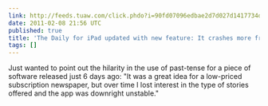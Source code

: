 ```yaml
---
link: http://feeds.tuaw.com/click.phdo?i=90fd07096edbae2d7d027d1417734dbf
date: 2011-02-08 21:56 UTC
published: true
title: 'The Daily for iPad updated with new feature: It crashes more frequently now'
tags: []
---
```


Just wanted to point out the hilarity in the use of past-tense for a piece of software released just 6 days ago: "It was a great idea for a low-priced subscription newspaper, but over time I lost interest in the type of stories offered and the app was downright unstable."
